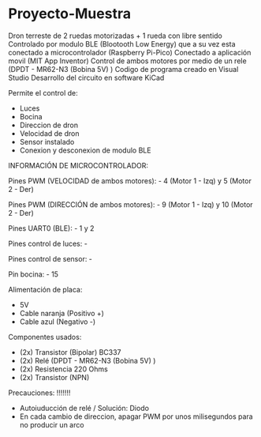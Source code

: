 # Proyecto-Muestra

Dron terreste de 2 ruedas motorizadas +  1 rueda con libre sentido
Controlado por modulo BLE (Blootooth Low Energy) que a su vez esta conectado a microcontrolador (Raspberry Pi-Pico)
Conectado a aplicación movil (MIT App Inventor)
Control de ambos motores por medio de un rele (DPDT - MR62-N3 (Bobina 5V) )
Codigo de programa creado en Visual Studio
Desarrollo del circuito en software KiCad

Permite el control de:
  - Luces
  - Bocina
  - Direccion de dron
  - Velocidad de dron
  - Sensor instalado
  - Conexion y desconexion de modulo BLE

INFORMACIÓN DE MICROCONTROLADOR:

  Pines PWM (VELOCIDAD de ambos motores):
    - 4 (Motor 1 - Izq) y 5 (Motor 2 - Der)
    
  Pines PWM (DIRECCIÓN de ambos motores):
    - 9 (Motor 1 - Izq) y 10 (Motor 2 - Der)
    
  Pines UART0 (BLE):
    - 1 y 2
    
  Pines control de luces:
    - 
    
  Pines control de sensor:
    - 
    
  Pin bocina:
    - 15
    
  
  
Alimentación de placa:
  - 5V
  - Cable naranja (Positivo +)
  - Cable azul (Negativo -)

Componentes usados: 
  - (2x) Transistor (Bipolar) BC337
  - (2x) Relé (DPDT - MR62-N3 (Bobina 5V) )
  - (2x) Resistencia 220 Ohms
  - (2x) Transistor (NPN) 
  
Precauciones: !!!!!!!
  - Autoiuducción de relé / Solución: Diodo
  - En cada cambio de direccion, 
  apagar PWM por unos milisegundos 
  para no producir un arco  
